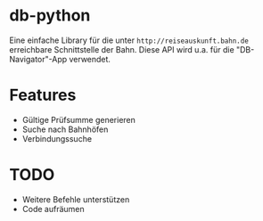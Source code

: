 # db-python

Eine einfache Library für die unter `http://reiseauskunft.bahn.de` erreichbare Schnittstelle der Bahn. Diese API wird u.a. für die "DB-Navigator"-App verwendet.

# Features

- Gültige Prüfsumme generieren 
- Suche nach Bahnhöfen
- Verbindungssuche

# TODO

- Weitere Befehle unterstützen
- Code aufräumen
